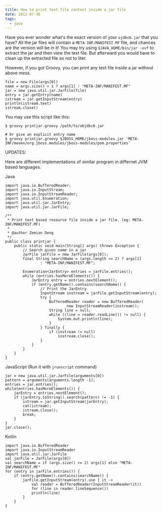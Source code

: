```yaml
---
title: How to print text file content inside a jar file
date: 2012-07-30
tags:
  - java
---
```

Have you ever wonder what's the exact version of your `ojdbc6.jar` that you have? All the jar files will contain a `META-INF/MANIFEST.MF` file, and chances are the version will be in it! You may try using `$JAVA_HOME/bin/jar -xvf` to extract the jar and then view the text file. But afterward you would have to clean up the extracted file so not to liter.

However, if you got Groovy, you can print any text file inside a jar without above mess.

    file = new File(args[0])
    name = args.size() > 1 ? args[1] : "META-INF/MANIFEST.MF"
    jar = new java.util.jar.JarFile(file)
    entry = jar.getEntry(name)
    istream = jar.getInputStream(entry)
    println(istream.text)
    istream.close()
    

You may use this script like this:

    $ groovy printjar.groovy /path/to/objdbc6.jar
    
    # Or give an explicit entry name
    $ groovy printjar.groovy $JBOSS_HOME/jboss-modules.jar 'META-INF/maven/org.jboss.modules/jboss-modules/pom.properties'

     

UPDATES:

Here are different implementations of similar program in differnet JVM based languages.

Java
```
import java.io.BufferedReader;
import java.io.InputStream;
import java.io.InputStreamReader;
import java.util.Enumeration;
import java.util.jar.JarEntry;
import java.util.jar.JarFile;

/**
 * Print text based resource file inside a jar file. (eg: META-INF/MANIFEST.MF)
 * 
 * @author Zemian Deng
 */
public class printjar {
    public static void main(String[] args) throws Exception {
        // Search given name in a jar
        JarFile jarFile = new JarFile(args[0]);
        final String searchName = (args.length >= 2) ? args[1]
                : "META-INF/MANIFEST.MF";

        Enumeration<JarEntry> entries = jarFile.entries();
        while (entries.hasMoreElements()) {
            JarEntry entry = entries.nextElement();
            if (entry.getName().contains(searchName)) {
                // Print the JarEntry
                InputStream instream = jarFile.getInputStream(entry);
                try {
                    BufferedReader reader = new BufferedReader(
                            new InputStreamReader(instream));
                    String line = null;
                    while ((line = reader.readLine()) != null) {
                        System.out.println(line);
                    }
                } finally {
                    if (instream != null)
                        instream.close();
                }
            }
        }
    }
}
```

JavaScript (Run it with `jrunscript` command)
```
jar = new java.util.jar.JarFile(arguments[0])
pattern = arguments[arguments.length -1];
entries = jar.entries();
while(entries.hasMoreElements()) {
    jarEntry = entries.nextElement();
    if (jarEntry.toString().search(pattern) != -1) {
        istream = jar.getInputStream(jarEntry);
        cat(istream);
        istream.close();
        break;
    }
}
jar.close();
```

Kotlin
```
import java.io.BufferedReader
import java.io.InputStreamReader
import java.util.jar.JarFile
val jarFile = JarFile(args[0])
val searchName = if (args.size() >= 2) args[1] else "META-INF/MANIFEST.MF"
for (entry in jarFile.entries()) {
    if (entry.getName().contains(searchName)) {
        jarFile.getInputStream(entry).use { it ->
            val reader = BufferedReader(InputStreamReader(it))
            for (line in reader.lineSequence())
            println(line)
        }
    }
}
```